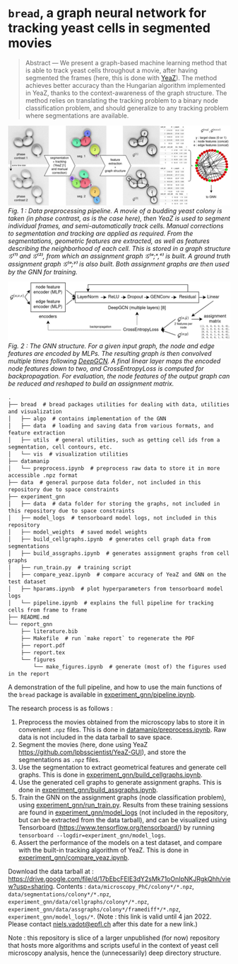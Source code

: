 # `bread`, a graph neural network for tracking yeast cells in segmented movies

> Abstract — We present a graph-based machine learning
method that is able to track yeast cells throughout a
movie, after having segmented the frames (here, this is done
with [YeaZ](https://github.com/lpbsscientist/YeaZ-GUI)). The method achieves better accuracy than
the Hungarian algorithm implemented in YeaZ, thanks to
the context-awareness of the graph structure. The method
relies on translating the tracking problem to a binary node
classification problem, and should generalize to any tracking
problem where segmentations are available.

![Fig 1 : Data preprocessing pipeline](report_gnn/figures/pipeline.png)
_Fig. 1 : Data preprocessing pipeline. A movie of a budding yeast colony is taken (in phase contrast, as is the case here), then YeaZ is used to segment individual frames, and semi-automatically track cells. Manual corrections to segmentation and tracking are applied as required. From the segmentations, geometric features are extracted, as well as features describing the neighborhood of each cell. This is stored in a graph structure 𝒢⁽¹⁾ and 𝒢⁽²⁾, from which an assignment graph 𝒢⁽ᵃ;ˣ,ᵉ⁾ is built. A ground truth assignment graph 𝒢⁽ᵃ;ʸ⁾ is also built. Both assignment graphs are then used by the GNN for training._

![Fig.2 : The GNN structure](report_gnn/figures/nn.png)
_Fig. 2 : The GNN structure. For a given input graph, the node and edge features are encoded by MLPs. The resulting graph is then convolved multiple times following [DeepGCN](https://arxiv.org/abs/2006.07739). A final linear layer maps the encoded node features down to two, and CrossEntropyLoss is computed for backpropagation. For evaluation, the node features of the output graph can be reduced and reshaped to build an assignment matrix._


```
.
├── bread  # bread packages utilities for dealing with data, utilities and visualization
│   ├── algo  # contains implementation of the GNN
│   ├── data  # loading and saving data from various formats, and feature extraction
│   ├── utils  # general utilities, such as getting cell ids from a segmentation, cell contours, etc.
│   └── vis  # visualization utilities
├── datamanip
│   └── preprocess.ipynb  # preprocess raw data to store it in more accessible .npz format
├── data  # general purpose data folder, not included in this repository due to space constraints
├── experiment_gnn
│   ├── data  # data folder for storing the graphs, not included in this repository due to space constraints
│   ├── model_logs  # tensorboard model logs, not included in this repository
│   ├── model_weights  # saved model weights
│   ├── build_cellgraphs.ipynb  # generates cell graph data from segmentations
│   ├── build_assgraphs.ipynb  # generates assignment graphs from cell graphs
│   ├── run_train.py  # training script
│   ├── compare_yeaz.ipynb  # compare accuracy of YeaZ and GNN on the test dataset
│   ├── hparams.ipynb  # plot hyperparameters from tensorboard model logs
│   └── pipeline.ipynb  # explains the full pipeline for tracking cells from frame to frame
├── README.md
└── report_gnn
    ├── literature.bib
    ├── Makefile  # run `make report` to regenerate the PDF
    ├── report.pdf
    ├── report.tex
    └── figures
        └── make_figures.ipynb  # generate (most of) the figures used in the report
```

A demonstration of the full pipeline, and how to use the main functions of the `bread` package is available in [experiment_gnn/pipeline.ipynb](experiment_gnn/pipeline.ipynb).

The research process is as follows :

1. Preprocess the movies obtained from the microscopy labs to store it in convenient `.npz` files. This is done in [datamanip/preprocess.ipynb](datamanip/preprocess.ipynb). Raw data is not included in the data tarball to save space.
2. Segment the movies (here, done using YeaZ https://github.com/lpbsscientist/YeaZ-GUI), and store the segmentations as `.npz` files.
3. Use the segmentation to extract geometrical features and generate cell graphs. This is done in [experiment_gnn/build_cellgraphs.ipynb](experiment_gnn/build_cellgraphs.ipynb).
4. Use the generated cell graphs to generate assignment graphs. This is done in [experiment_gnn/build_assgraphs.ipynb](experiment_gnn/build_assgraphs.ipynb).
5. Train the GNN on the assignment graphs (node classification problem), using [experiment_gnn/run_train.py](experiment_gnn/run_train.py). Results from these training sessions are found in [experiment_gnn/model_logs](experiment_gnn/run_train.py) (not included in the repository, but can be extracted from the data tarball), and can be visualized using Tensorboard (https://www.tensorflow.org/tensorboard/) by running `tensorboard --logdir=experiment_gnn/model_logs`.
6. Assert the performance of the models on a test dataset, and compare with the built-in tracking algorithm of YeaZ. This is done in [experiment_gnn/compare_yeaz.ipynb](experiment_gnn/compare_yeaz.ipynb).

Download the data tarball at : https://drive.google.com/file/d/17bEbcFEIE3dY2sMk71oOnIpNKJRgkQhh/view?usp=sharing. Contents : `data/microscopy_PhC/colony*/*.npz`, `data/segmentations/colony*/*.npz`, `experiment_gnn/data/cellgraphs/colony*/*.npz`, `experiment_gnn/data/assgraphs/colony*/framediff*/*.npz`, `experiment_gnn/model_logs/*`. (Note : this link is valid until 4 jan 2022. Please contact niels.vadot@epfl.ch after this date for a new link.)

Note : this repository is slice of a larger unpublished (for now) repository that hosts more algorithms and scripts useful in the context of yeast cell microscopy analysis, hence the (unnecessarily) deep directory structure.
